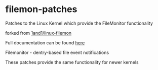 filemon-patches
===============

Patches to the Linux Kernel which provide the FileMonitor functionality

forked from [1and1/linux-filemon](https://github.com/1and1/linux-filemon/)

Full documentation can be found [here](https://github.com/hackman/filemon-patches/wiki/Documentation)

Filemonitor - dentry-based file event notifications

These patches provide the same functionality for newer kernels


